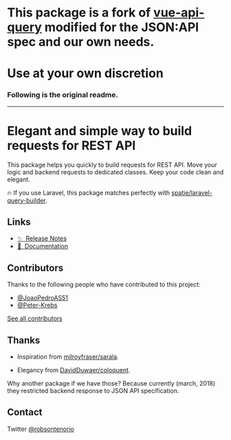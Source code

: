 # This package is a fork of [vue-api-query](https://github.com/robsontenorio/vue-api-query) modified for the JSON:API spec and our own needs.
# Use at your own discretion

### Following is the original readme.

---

# Elegant and simple way to build requests for REST API

This package helps you quickly to build requests for REST API. Move your logic and backend requests to dedicated classes. 
Keep your code clean and elegant. 

🔥 If you use Laravel, this package matches perfectly with 
[spatie/laravel-query-builder](https://github.com/spatie/laravel-query-builder).

## Links
- [✨ &nbsp;Release Notes](https://robsontenorio.github.io/vue-api-query/releases)
- [📖 &nbsp;Documentation](https://robsontenorio.github.io/vue-api-query)

## Contributors

Thanks to the following people who have contributed to this project:

* [@JoaoPedroAS51](https://github.com/JoaoPedroAS51)
* [@Peter-Krebs](https://github.com/Peter-Krebs)

[See all contributors](https://github.com/robsontenorio/vue-api-query/graphs/contributors)

## Thanks

* Inspiration from [milroyfraser/sarala](https://github.com/milroyfraser/sarala).

* Elegancy from [DavidDuwaer/coloquent](https://github.com/DavidDuwaer/Coloquent). 


Why another package if we have those? Because currently (march, 2018) they restricted backend response to JSON API specification.

## Contact

Twitter [@robsontenorio](https://twitter.com/robsontenorio)

